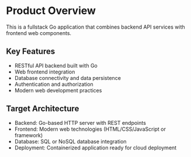 # Product Overview

This is a fullstack Go application that combines backend API services with frontend web components.

## Key Features
- RESTful API backend built with Go
- Web frontend integration
- Database connectivity and data persistence
- Authentication and authorization
- Modern web development practices

## Target Architecture
- Backend: Go-based HTTP server with REST endpoints
- Frontend: Modern web technologies (HTML/CSS/JavaScript or framework)
- Database: SQL or NoSQL database integration
- Deployment: Containerized application ready for cloud deployment